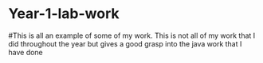 # Year-1-lab-work
#This is all an example of some of my work. This is not all of my work that I did throughout the year but gives a good grasp into the java work that I have done
